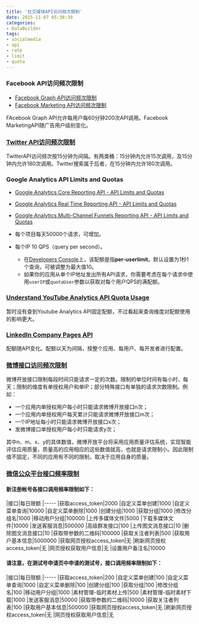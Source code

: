 ```yaml
---
title: '社交媒体API访问频次限制'
date: 2015-11-07 05:38:39
categories: 
- DataBuilder
tags: 
- socialmedia
- api
- rate
- limit
- quota
---
```


### Facebook API访问频次限制
- [Facebook Graph API访问频次限制](https://developers.facebook.com/docs/graph-api/advanced/rate-limiting)
- [Facebook Marketing API访问频次限制](https://developers.facebook.com/docs/marketing-api/api-rate-limiting)

FAcebook Graph API允许每用户每60分钟200次API调用。Facebook MarketingAPI随广告用户级别变化。

### [Twitter API访问频次限制](https://dev.twitter.com/rest/public/rate-limiting)

TwitterAPI访问频次按15分钟为间隔。有两类桶：15分钟内允许15次调用，及15分钟内允许180次调用。Twitter搜索属于后者，在15分钟内允许180次调用。

### Google Analytics API Limits and Quotas

- [Google Analytics Core Reporting API - API Limits and Quotas](https://developers.google.com/analytics/devguides/reporting/core/v3/limits-quotas)
- [Google Analytics Real Time Reporting API - API Limits and Quotas](https://developers.google.com/analytics/devguides/reporting/realtime/v3/limits-quotas)
- [ Google Analytics Multi-Channel Funnels Reporting API - API Limits and Quotas](https://developers.google.com/analytics/devguides/reporting/mcf/v3/limits-quotas)


- 每个项目每天50000个请求，可增加。
- 每个IP 10 QPS（query per second）。
  - 在[Developers Console](https://console.developers.google.com/)上，该配额是指**per-userlimit**。默认设置为1秒1个查询，可被调整为最大值10。
  - 如果你的应用从单个IP地址发出所有API请求，你需要考虑在每个请求中使用`userIP`或`quotaUser`参数以获取对每个用户QPS的满配额。
    
### [Understand YouTube Analytics API Quota Usage](https://developers.google.com/youtube/analytics/v1/quota)

暂时没有查到Youtube Analytics API固定配额，不过看起来查询维度对配额使用的影响更大。

### [LinkedIn Company Pages API](https://developer.linkedin.com/docs/company-pages)

配额随API变化。配额以天为间隔，按整个应用、每用户、每开发者进行配置。

### [ 微博接口访问频次限制](http://open.weibo.com/wiki/%E6%8E%A5%E5%8F%A3%E8%AE%BF%E9%97%AE%E9%A2%91%E6%AC%A1%E6%9D%83%E9%99%90)

微博开放接口限制每段时间只能请求一定的次数。限制的单位时间有每小时、每天；限制的维度有单授权用户和单IP；部分特殊接口有单独的请求次数限制。例如：
  - 一个应用内单授权用户每小时只能请求微博开放接口n次；
  - 一个应用内单授权用户每天累计只能请求微博开放接口m次；
  - 一个IP地址每小时只能请求微博开放接口x次；
  - 发微博接口单授权用户每小时只能请求y次；

其中n、m、x、y的具体数值，微博开放平台将采用应用质量评估系统，实现智能评估应用质量，质量高的应用相应的这些数值就高，也就是请求限制小。因此限制值不固定，不同的应用有不同的限制，取决于应用自身的质量。

### [ 微信公众平台接口频率限制](http://mp.weixin.qq.com/wiki/7/85eff372c164ddc66c47777dc972279f.html)

#### 新注册帐号各接口调用频率限制如下：

|接口|每日限额
|-----
|获取access_token|2000
|自定义菜单创建|1000
|自定义菜单查询|10000
|自定义菜单删除|1000
|创建分组|1000
|获取分组|1000
|修改分组名|1000
|移动用户分组|100000
|上传多媒体文件|5000
|下载多媒体文件|10000
|发送客服消息|500000
|高级群发接口|100
|上传图文消息接口|10
|删除图文消息接口|10
|获取带参数的二维码|100000
|获取关注者列表|500
|获取用户基本信息|5000000
|获取网页授权access_token|无
|刷新网页授权access_token|无
|网页授权获取用户信息|无
|设置用户备注名|10000

#### 请注意，在测试号申请页中申请的测试号，接口调用频率限制如下：

|接口|每日限额
|-----
|获取access_token|200
|自定义菜单创建|100
|自定义菜单查询|1000
|自定义菜单删除|100
|创建分组|100
|获取分组|100
|修改分组名|100
|移动用户分组|1000
|素材管理-临时素材上传|500
|素材管理-临时素材下载|1000
|发送客服消息|50000
|获取带参数的二维码|10000
|获取关注者列表|100
|获取用户基本信息|500000
|获取网页授权access_token|无
|刷新网页授权access_token|无
|网页授权获取用户信息|无
